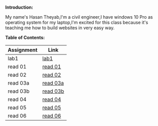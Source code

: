 **Introduction:**

My name's Hasan Theyab,I'm a civil engineer,I have windows 10 Pro as operating system for my laptop,I'm excited for this class because it's teaching me how to build websites in very easy way.

**Table of Contents:**

| Assignment  | Link        |
| ----------- | ----------- |
| lab1        | [lab1](lab1.md)         |
| read 01     | [read 01](read1.md)     |
| read 02     | [read 02](read2.md)     |
| read 03a    | [read 03a](read3a.md)   |
| read 03b    | [read 03b](read3b.md)   |
| read 04     | [read 04](read4.md)     |
| read 05     | [read 05](read5.md)     |
| read 06     | [read 06](read6.md)     |




